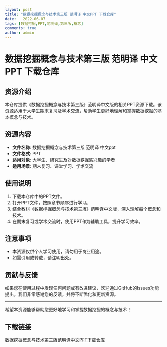 ```yaml
---
layout: post
title: "数据挖掘概念与技术第三版 范明译 中文PPT 下载仓库"
date:   2022-06-07
tags: [数据挖掘,PPT,范明译,第三版,概念]
comments: true
author: admin
---
```

# 数据挖掘概念与技术第三版 范明译 中文PPT 下载仓库

## 资源介绍

本仓库提供《数据挖掘概念与技术第三版》范明译中文版的相关PPT资源下载。该资源适用于大学生期末复习及学术交流，帮助学生更好地理解和掌握数据挖掘的基本概念与技术。

## 资源内容

- **文件名称**: 数据挖掘概念与技术第三版 范明译 中文ppt
- **文件格式**: PPT
- **适用对象**: 大学生、研究生及对数据挖掘感兴趣的学者
- **适用场景**: 期末复习、课堂学习、学术交流

## 使用说明

1. 下载本仓库中的PPT文件。
2. 打开PPT文件，按照章节顺序进行学习。
3. 结合教材《数据挖掘概念与技术第三版》范明译中文版，深入理解每个概念和技术。
4. 在期末复习或学术交流时，使用PPT作为辅助工具，提升学习效率。

## 注意事项

- 本资源仅供个人学习使用，请勿用于商业用途。
- 如需引用或转载，请注明出处。

## 贡献与反馈

如果您在使用过程中发现任何问题或有改进建议，欢迎通过GitHub的Issues功能提出。我们非常感谢您的反馈，并将不断优化和更新资源。

---

希望本资源能够帮助您更好地学习和掌握数据挖掘的概念与技术！

## 下载链接

[数据挖掘概念与技术第三版范明译中文PPT下载仓库](https://pan.quark.cn/s/d3a01554fe81)